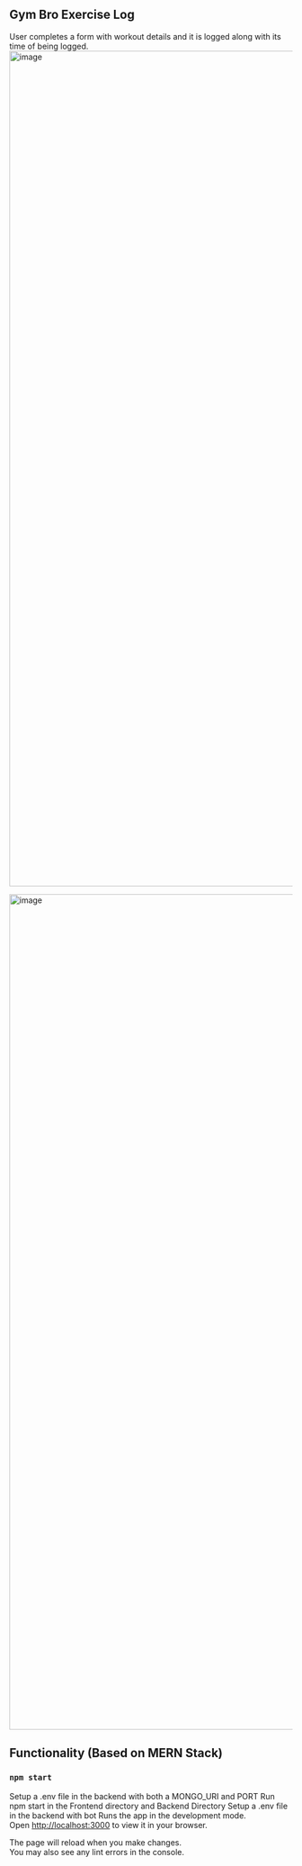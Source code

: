 ## Gym Bro Exercise Log
User completes a form with workout details and it is logged along with its time of being logged.
<img width="1485" alt="image" src="https://github.com/Derek-Bentley/MERN-Stack-GymBuddy/assets/142171071/335805ad-7671-4ba8-9c87-428ba8a2da50">

<img width="1485" alt="image" src="https://github.com/Derek-Bentley/MERN-Stack-GymBuddy/assets/142171071/839d86ab-04d4-47c0-adbd-9c3c832a1bb5">






## Functionality (Based on MERN Stack)

### `npm start`
Setup a .env file in the backend with both a MONGO_URI and PORT
Run npm start in the Frontend directory and Backend Directory
Setup a .env file in the backend with bot
Runs the app in the development mode.\
Open [http://localhost:3000](http://localhost:3000) to view it in your browser.

The page will reload when you make changes.\
You may also see any lint errors in the console.


